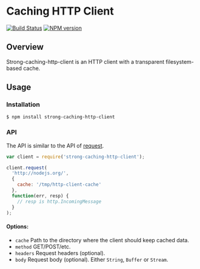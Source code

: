 # Caching HTTP Client

[![Build Status](https://travis-ci.org/strongloop/strong-caching-http-client.png?branch=master)](https://travis-ci.org/strongloop/strong-caching-http-client)
[![NPM version](https://badge.fury.io/js/strong-caching-http-client.png)](http://badge.fury.io/js/strong-caching-http-client)

## Overview

Strong-caching-http-client is an HTTP client with a transparent
filesystem-based cache.

## Usage

### Installation

```Shell
$ npm install strong-caching-http-client
```

### API

The API is similar to the API of [request](https://npmjs.org/package/request).

```javascript
var client = require('strong-caching-http-client');

client.request(
  'http://nodejs.org/',
  {
    cache: '/tmp/http-client-cache'
  },
  function(err, resp) {
    // resp is http.IncomingMessage
  }
);
```

#### Options:

 * `cache` Path to the directory where the client should keep cached data.
 * `method` GET/POST/etc.
 * `headers` Request headers (optional).
 * `body` Request body (optional). Either `String`, `Buffer` or `Stream`.
